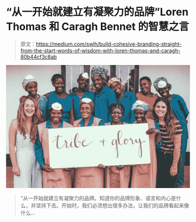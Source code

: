 # “从一开始就建立有凝聚力的品牌”Loren Thomas 和 Caragh Bennet 的智慧之言

> 原文：<https://medium.com/swlh/build-cohesive-branding-straight-from-the-start-words-of-wisdom-with-loren-thomas-and-caragh-80b44cf3c8ab>

![](img/f678f7d28e1f01bf475964bd3040de7c.png)

> “从一开始就建立有凝聚力的品牌。知道你的品牌形象、语言和内心是什么，并坚持下去。开始时，我们必须想出很多办法，让我们的品牌看起来像什么…